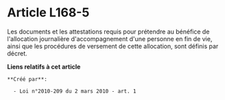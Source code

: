 # Article L168-5

Les documents et les attestations requis pour prétendre au bénéfice de l'allocation journalière d'accompagnement d'une
personne en fin de vie, ainsi que les procédures de versement de cette allocation, sont définis par décret.

**Liens relatifs à cet article**

	**Créé par**:

	  - Loi n°2010-209 du 2 mars 2010 - art. 1
